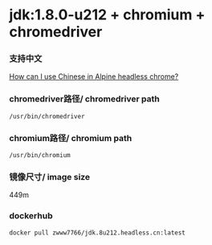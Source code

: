 # jdk:1.8.0-u212 + chromium + chromedriver


### 支持中文
[How can I use Chinese in Alpine headless chrome?
](https://stackoverflow.com/questions/49067625/how-can-i-use-chinese-in-alpine-headless-chrome#comment85210169_49085451)

### chromedriver路径/ chromedriver path
`/usr/bin/chromedriver`

### chromium路径/ chromium path
`/usr/bin/chromium`

### 镜像尺寸/ image size
449m

### dockerhub 
`docker pull zwww7766/jdk.8u212.headless.cn:latest`